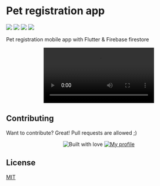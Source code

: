 # Pet registration app

[![](https://img.shields.io/badge/Flutter-02569B?style=for-the-badge&logo=flutter&logoColor=white)](https://flutter.dev/)
[![](https://img.shields.io/badge/Dart-0175C2?style=for-the-badge&logo=dart&logoColor=white)](https://dart.dev/)
[![](https://img.shields.io/badge/SQLite-07405E?style=for-the-badge&logo=sqlite&logoColor=white)](https://www.sqlite.org/index.html)
[![](https://img.shields.io/badge/Firestore-ffc70f?style=for-the-badge&logo=firebase&logoColor=white&fontColor=white)](https://firebase.google.com/)

Pet registration mobile app with Flutter & Firebase firestore

<div align="center"> 
  <video autoplay src="https://user-images.githubusercontent.com/47422372/154283204-eea1b5e7-5ba1-4a34-b6fd-01e250120d53.mp4">
    
  Explanation here https://youtu.be/UvJRaxSCFU4
</div>



## Contributing
Want to contribute? Great!
Pull requests are allowed ;)

<div align="center"> 
  
  <div>
    <img src="http://ForTheBadge.com/images/badges/built-with-love.svg" alt="Built with love">
    <a href="https://github.com/AngelDiazMera/">
      <img src="https://img.shields.io/badge/AngelDiazMera-100000?style=for-the-badge&logo=github&logoColor=white" alt="My profile">
    </a> 
  </div>
</div>

## License
[MIT](https://choosealicense.com/licenses/mit/)

